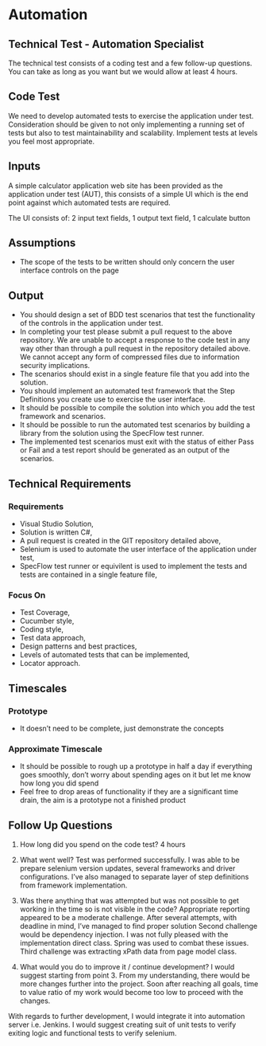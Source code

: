 # Automation

## Technical Test - Automation Specialist
The technical test consists of a coding test and a few follow-up questions. 
You can take as long as you want but we would allow at least 4 hours.

## Code Test
We need to develop automated tests to exercise the application under test.
Consideration should be given to not only implementing a running set of tests but also to test maintainability and scalability.
Implement tests at levels you feel most appropriate.

## Inputs
A simple calculator application web site has been provided as the application under test (AUT), 
this consists of a simple UI which is the end point against which automated tests are required.

The UI consists of: 2 input text fields, 1 output text field,	1 calculate button

## Assumptions
*	The scope of the tests to be written should only concern the user interface controls on the page

## Output
*	You should design a set of BDD test scenarios that test the functionality of the controls in the application under test. 
* In completing your test please submit a pull request to the above repository.
  We are unable to accept a response to the code test in any way other than through a pull request in the repository detailed above.
  We cannot accept any form of compressed files due to information security implications. 
*	The scenarios should exist in a single feature file that you add into the solution.
*	You should implement an automated test framework that the Step Definitions you create use to exercise the user interface.
*	It should be possible to compile the solution into which you add the test framework and scenarios.
*	It should be possible to run the automated test scenarios by building a library from the solution using the SpecFlow test runner.
*	The implemented test scenarios must exit with the status of either Pass or Fail and a test report should be generated as an output of the scenarios.

## Technical Requirements
###	Requirements
*	Visual Studio Solution,
*	Solution is written C#,
*	A pull request is created in the GIT repository detailed above,
*	Selenium is used to automate the user interface of the application under test,
*	SpecFlow test runner or equivilent is used to implement the tests and tests are contained in a single feature file,

###	Focus On
*	Test Coverage,
*	Cucumber style,
*	Coding style,
*	Test data approach,
*	Design patterns and best  practices,
*	Levels of automated tests that can be implemented,
*	Locator approach.

## Timescales
###	Prototype
*	It doesn’t need to be complete, just demonstrate the concepts
###	Approximate Timescale
*	It should be possible to rough up a prototype in half a day if everything goes smoothly, don’t worry about spending ages on it but let me know how long you did spend
*	Feel free to drop areas of functionality if they are a significant time drain, the aim is a prototype not a finished product

## Follow Up Questions
1.	How long did you spend on the code test? 
4 hours

2.	What went well? 
Test was performed successfully. I was able to be prepare selenium version updates, several frameworks 
and driver configurations. I’ve also managed to separate layer of step definitions from framework implementation. 

3.	Was there anything that was attempted but was not possible to get working in the time so is not visible in the code? 
Appropriate reporting appeared to be a moderate challenge. After several attempts, with deadline in mind, I’ve managed to 
find proper solution Second challenge would be dependency injection. I was not fully pleased with the implementation direct class. 
Spring was used to combat these issues. Third challenge was extracting xPath data from page model class. 

4.	What would you do to improve it / continue development? 
I would suggest starting from point 3. From my understanding, there would be more changes further into the project. Soon after 
reaching all goals, time to value ratio of my work would become too low to proceed with the changes. 

With regards to further development, I would integrate it into automation server i.e. Jenkins. I would suggest creating suit 
of unit tests to verify exiting logic and functional tests to verify selenium.

